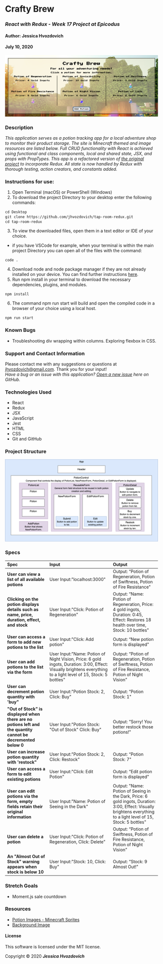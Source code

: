 # **Crafty Brew**

### _React with Redux - Week 17 Project at Epicodus_

#### Author: **Jessica Hvozdovich**
#### July 10, 2020

![Screenshot of Webpage](./public/CraftyBrewScreenshot.png)

### Description

_This application serves as a potion tracking app for a local adventure shop to monitor their product storage. The site is Minecraft themed and image resources are listed below. Full CRUD functionality with React is achieved using functional and class components, local and shared state, JSX, and props with PropTypes. This app is a refactored version of [the original project](https://github.com/jhvozdovich/tap-room.git) to incorporate Redux. All state is now handled by Redux with thorough testing, action creators, and constants added._

### Instructions for use:

1. Open Terminal (macOS) or PowerShell (Windows)
2. To download the project Directory to your desktop enter the following commands:
```
cd Desktop
git clone https://github.com/jhvozdovich/tap-room-redux.git
cd tap-room-redux
```
3. To view the downloaded files, open them in a text editor or IDE of your choice.
* if you have VSCode for example, when your terminal is within the main project Directory you can open all of the files with the command:
```
code .
```
4. Download node and node package manager if they are not already installed on your device. You can find further instructions [here](https://www.learnhowtoprogram.com/intermediate-javascript/getting-started-with-javascript-8d3b52cf-3755-481d-80c5-46f1d3a8ffeb/installing-node-js-14f2721a-61e0-44b3-af1f-73f17348c8f4).
5. Run npm install in your terminal to download the necessary dependencies, plugins, and modules.
```
npm install
```
6. The command npm run start will build and open the compiled code in a browser of your choice using a local host.
```
npm run start
```

### Known Bugs

* Troubleshooting div wrapping within columns. Exploring flexbox in CSS.

### Support and Contact Information

Please contact me with any suggestions or questions at jhvozdovich@gmail.com. Thank you for your input!  
_Have a bug or an issue with this application? [Open a new issue](https://github.com/jhvozdovich/tap-room-redux/issues) here on GitHub._

### Technologies Used

* React
* Redux
* JSX
* JavaScript
* Jest
* HTML
* CSS
* Git and GitHub

### Project Structure

![Component diagram](./public/TapRoomComponentDiagram.png)

### Specs
| Spec | Input | Output |
| :------------- | :------------- | :------------- |
| **User can view a list of all available potions** | User Input:"localhost:3000" | Output: “Potion of Regeneration, Potion of Swiftness, Potion of Fire Resistance" |
| **Clicking on the potion displays details such as name, price, duration, effect, and stock** | User Input:"Click: Potion of Regeneration" | Output: “Name: Potion of Regeneration, Price: 4 gold ingots, Duration: 0:45, Effect: Restores 18 health over time, Stock: 10 bottles" |
| **User can access a form to add new potions to the list** | User Input:"Click: Add potion" | Output: “New potion form is displayed" |
| **User can add potions to the list via the form** | User Input:"Name: Potion of Night Vision, Price: 6 gold ingots, Duration: 3:00, Effect: Visually brightens everything to a light level of 15, Stock: 5 bottles" | Output: “Potion of Regeneration, Potion of Swiftness, Potion of Fire Resistance, Potion of Night Vision" |
| **User can decrement potion quantity with 'buy"** | User Input:"Potion Stock: 2, Click: Buy" | Output: “Potion Stock: 1" |
| **"Out of Stock" is displayed when there are no potions left and the quantity cannot be decremented below 0** | User Input:"Potion Stock: "Out of Stock" Click: Buy" | Output: “Sorry! You better restock those potions!" |
| **User can increase potion quantity with 'restock"** | User Input:"Potion Stock: 2, Click: Restock" | Output: “Potion Stock: 7" |
| **User can access a form to edit existing potions** | User Input:"Click: Edit Potion" | Output: “Edit potion form is displayed" |
| **User can edit potions via the form, empty fields retain their original information** | User Input:"Name: Potion of Seeing in the Dark"| Output: "Name: Potion of Seeing in the Dark, Price: 6 gold ingots, Duration: 3:00, Effect: Visually brightens everything to a light level of 15, Stock: 5 bottles" |
| **User can delete a potion** | User Input:"Click: Potion of Regeneration, Click: Delete" | Output: “Potion of Swiftness, Potion of Fire Resistance, Potion of Night Vision" |
| **An "Almost Out of Stock" warning appears when stock is below 10** | User Input:"Stock: 10, Click: Buy" | Output: “Stock: 9 Almost Out!" |

### Stretch Goals
* Moment.js sale countdown

### Resources
* [Potion Images - Minecraft Sprites](https://minecraft.gamepedia.com/Potion#Potions_with_positive_effects)
* [Background Image](https://wallpapercave.com/minecraft-background-free)

#### License

This software is licensed under the MIT license.

Copyright © 2020 **_Jessica Hvozdovich_**
